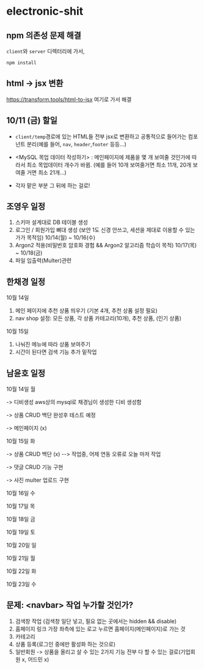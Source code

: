 # electronic-shit

## npm 의존성 문제 해결

`client`와 `server` 디렉터리에 가서,
```bash
npm install
```

## html -> jsx 변환

https://transform.tools/html-to-jsx
여기로 가서 해결

## 10/11 (금) 할일
* `client/temp`경로에 있는 HTML들 전부 jsx로 변환하고 공통적으로 들어가는 컴포넌트 분리(예를 들어, `nav`, `header`,`footer` 등등...)

* <MySQL 목업 데이터 작성하기>
: 메인페이지에 제품을 몇 개 보여줄 것인가에 따라서 최소 목업데이터 개수가 바뀜. (예를 들어 10개 보여줄거면 최소 11개, 20개 보여줄 거면 최소 21개...)

* 각자 맡은 부분 그 뒤에 하는 걸로!

## 조영우 일정
1. 스키마 설계대로 DB 테이블 생성
2. 로그인 / 회원가입 뼈대 생성 (보안 1도 신경 안쓰고, 세션을 제대로 이용할 수 있는가가 목적임) 10/14(월) ~ 10/16(수)
3. Argon2 적용(비밀번호 암호화 경험 && Argon2 알고리즘 학습이 목적) 10/17(목) ~ 10/18(금)
4. 파일 입출력(Multer)관련

## 한채경 일정
10월 14일
1. 메인 페이지에 추천 상품 띄우기 (기본 4개, 추천 상품 설정 필요)
2. nav shop 설정: 모든 상품, 각 상품 카테고리(10개), 추천 상품, (인기 상품)

10월 15일
1. 나눠진 메뉴에 따라 상품 보여주기
2. 시간이 된다면 검색 기능 추가 밑작업

## 남윤호 일정
10월 14일 월

-> 디비생성 aws상의 mysql로 채경님이 생성한 디비 생성함

-> 상품 CRUD 백단 완성후 테스트 예정

-> 메인페이지 (x)


10월 15일 화

-> 상품 CRUD 백단 (x) --> 작업중, 어제 연동 오류로 오늘 마저 작업

-> 댓글 CRUD 기능 구현 

-> 사진 multer 업로드 구현

10월 16일 수

10월 17일 목

10월 18일 금

10월 19일 토

10월 20일 일

10월 21일 월

10월 22일 화

10월 23일 수

## 문제: \<navbar\> 작업 누가할 것인가?
1. 검색창 작업 (검색창 일단 넣고, 필요 없는 곳에서는 hidden && disable)
2. 홈페이지 링크 가장 좌측에 있는 로고 누르면 홈페이지(메인페이지)로 가는 것
3. 카테고리
4. 상품 등록(로그인 중에만 활성화 하는 것으로)
5. 일반회원 -> 상품을 올리고 살 수 있는 2가지 기능 전부 다 할 수 있는 걸로(기업회원 x, 어드민 x)
